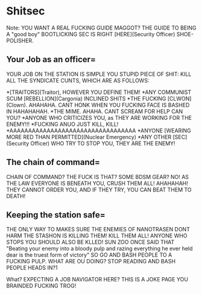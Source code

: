 # Shitsec
Note: YOU WANT A REAL FUCKING GUIDE MAGGOT? THE GUIDE TO BEING A "good boy" BOOTLICKING SEC IS RIGHT \[HERE](Security Officer) SHOE-POLISHER.

## Your Job as an officer=
YOUR JOB ON THE STATION IS SIMPLE YOU STUPID PIECE OF SHIT: KILL ALL THE SYNDICATE CUNTS, WHICH ARE AS FOLLOWS: 

*\[TRAITORS](Traitor), HOWEVER YOU DEFINE THEM!
*ANY COMMUNIST SCUM \[REBELLION](Cargonia) INCLINED SHITS
*THE FUCKING \[CLWON](Clown). AHAHAHA. CANT HONK WHEN YOU FUCKING FACE IS BASHED IN HAHAHAHAH.
*THE MIME. AHAHA. CANT SCREAM FOR HELP CAN YOU?
*ANYONE WHO CRITICIZES YOU, as THEY ARE WORKING FOR THE ENEMY!!!
*FUCKING ANUO JUST KILL, KILL!
*AAAAAAAAAAAAAAAAAAAAAAAAAAAAAAAAAA
*ANYONE \[WEARING MORE RED THAN PERMITTED](Nuclear Emergency)
*ANY OTHER \[SEC](Security Officer) WHO TRY TO STOP YOU, THEY ARE THE ENEMY!

## The chain of command=
CHAIN OF COMMAND? THE FUCK IS THAT? SOME BDSM GEAR? NO! AS THE LAW EVERYONE IS BENEATH YOU, CRUSH THEM ALL! AHAHAHAH! THEY CANNOT ORDER YOU, AND IF THEY TRY, YOU CAN BEAT THEM TO DEATH!
## Keeping the station safe=
THE ONLY WAY TO MAKES SURE THE ENEMIES OF NANOTRASEN DONT HARM THE STASHON IS KILLING THEM! KILL THEM ALL! ANYONE WHO STOPS YOU SHOULD ALSO BE KLLED! SUN ZOO ONCE SAID THAT "Beating your enemy into a bloody pulp and razing everything he ever held dear is the truest form of victory" SO GO AND BASH PEOPLE TO A FUCKING PULP. WHAT ARE OU DOING? STOP READING AND BASH PEOPLE HEADS IN?1






What? EXPECTING A JOB NAVIGATOR HERE? THIS IS A JOKE PAGE YOU BRAINDED FUCKING TROG!